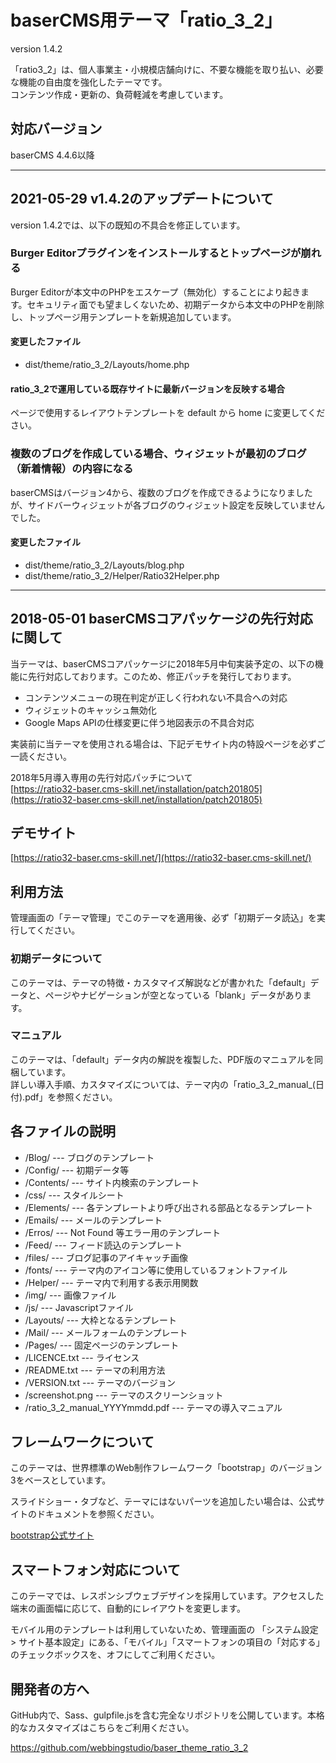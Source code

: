 # baserCMS用テーマ「ratio_3_2」

version 1.4.2

「ratio3_2」は、個人事業主・小規模店舗向けに、不要な機能を取り払い、必要な機能の自由度を強化したテーマです。  
コンテンツ作成・更新の、負荷軽減を考慮しています。

## 対応バージョン

baserCMS 4.4.6以降

----
## 2021-05-29 v1.4.2のアップデートについて

version 1.4.2では、以下の既知の不具合を修正しています。

### Burger Editorプラグインをインストールするとトップページが崩れる

Burger Editorが本文中のPHPをエスケープ（無効化）することにより起きます。セキュリティ面でも望ましくないため、初期データから本文中のPHPを削除し、トップページ用テンプレートを新規追加しています。  

#### 変更したファイル

- dist/theme/ratio_3_2/Layouts/home.php

#### ratio_3_2で運用している既存サイトに最新バージョンを反映する場合

ページで使用するレイアウトテンプレートを default から home に変更してください。

### 複数のブログを作成している場合、ウィジェットが最初のブログ（新着情報）の内容になる

baserCMSはバージョン4から、複数のブログを作成できるようになりましたが、サイドバーウィジェットが各ブログのウィジェット設定を反映していませんでした。

#### 変更したファイル

- dist/theme/ratio_3_2/Layouts/blog.php
- dist/theme/ratio_3_2/Helper/Ratio32Helper.php

----

## 2018-05-01 baserCMSコアパッケージの先行対応に関して

当テーマは、baserCMSコアパッケージに2018年5月中旬実装予定の、以下の機能に先行対応しております。このため、修正パッチを発行しております。

- コンテンツメニューの現在判定が正しく行われない不具合への対応
- ウィジェットのキャッシュ無効化
- Google Maps APIの仕様変更に伴う地図表示の不具合対応

実装前に当テーマを使用される場合は、下記デモサイト内の特設ページを必ずご一読ください。

2018年5月導入専用の先行対応パッチについて  
[https://ratio32-baser.cms-skill.net/installation/patch201805](https://ratio32-baser.cms-skill.net/installation/patch201805)

## デモサイト

[https://ratio32-baser.cms-skill.net/](https://ratio32-baser.cms-skill.net/)

## 利用方法

管理画面の「テーマ管理」でこのテーマを適用後、必ず「初期データ読込」を実行してください。

### 初期データについて

このテーマは、テーマの特徴・カスタマイズ解説などが書かれた「default」データと、ページやナビゲーションが空となっている「blank」データがあります。

### マニュアル

このテーマは、「default」データ内の解説を複製した、PDF版のマニュアルを同梱しています。  
詳しい導入手順、カスタマイズについては、テーマ内の「ratio_3_2_manual_(日付).pdf」を参照ください。

## 各ファイルの説明

- /Blog/ --- ブログのテンプレート
- /Config/ --- 初期データ等
- /Contents/ --- サイト内検索のテンプレート
- /css/ --- スタイルシート
- /Elements/ --- 各テンプレートより呼び出される部品となるテンプレート
- /Emails/ --- メールのテンプレート
- /Erros/ --- Not Found 等エラー用のテンプレート
- /Feed/ --- フィード読込のテンプレート
- /files/ --- ブログ記事のアイキャッチ画像
- /fonts/ --- テーマ内のアイコン等に使用しているフォントファイル
- /Helper/ --- テーマ内で利用する表示用関数
- /img/ --- 画像ファイル
- /js/ --- Javascriptファイル
- /Layouts/ --- 大枠となるテンプレート
- /Mail/ --- メールフォームのテンプレート
- /Pages/ --- 固定ページのテンプレート
- /LICENCE.txt --- ライセンス
- /README.txt --- テーマの利用方法
- /VERSION.txt --- テーマのバージョン
- /screenshot.png --- テーマのスクリーンショット
- /ratio_3_2_manual_YYYYmmdd.pdf --- テーマの導入マニュアル

## フレームワークについて

このテーマは、世界標準のWeb制作フレームワーク「bootstrap」のバージョン3をベースとしています。

スライドショー・タブなど、テーマにはないパーツを追加したい場合は、公式サイトのドキュメントを参照ください。

[bootstrap公式サイト](http://getbootstrap.com/)

## スマートフォン対応について

このテーマでは、レスポンシブウェブデザインを採用しています。アクセスした端末の画面幅に応じて、自動的にレイアウトを変更します。

モバイル用のテンプレートは利用していないため、管理画面の 「システム設定 > サイト基本設定」にある、「モバイル」「スマートフォンの項目の「対応する」のチェックボックスを、オフにしてご利用ください。

## 開発者の方へ

GitHub内で、Sass、gulpfile.jsを含む完全なリポジトリを公開しています。本格的なカスタマイズはこちらをご利用ください。

https://github.com/webbingstudio/baser_theme_ratio_3_2

